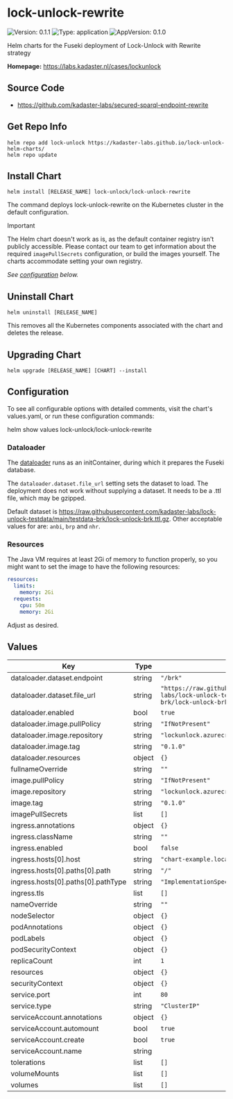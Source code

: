 # lock-unlock-rewrite

![Version: 0.1.1](https://img.shields.io/badge/Version-0.1.1-informational?style=flat-square) ![Type: application](https://img.shields.io/badge/Type-application-informational?style=flat-square) ![AppVersion: 0.1.0](https://img.shields.io/badge/AppVersion-0.1.0-informational?style=flat-square)

Helm charts for the Fuseki deployment of Lock-Unlock with Rewrite strategy

**Homepage:** <https://labs.kadaster.nl/cases/lockunlock>

## Source Code

* <https://github.com/kadaster-labs/secured-sparql-endpoint-rewrite>

## Get Repo Info
```console
helm repo add lock-unlock https://kadaster-labs.github.io/lock-unlock-helm-charts/
helm repo update
```

## Install Chart
```console
helm install [RELEASE_NAME] lock-unlock/lock-unlock-rewrite
```

The command deploys lock-unlock-rewrite on the Kubernetes cluster in the default configuration.

> [!IMPORTANT]
> The Helm chart doesn't work as is, as the default container registry isn't publicly accessible. Please contact our team to get information about the required `imagePullSecrets` configuration, or build the images yourself. The charts accommodate setting your own registry.

_See [configuration](#configuration) below._

## Uninstall Chart
```console
helm uninstall [RELEASE_NAME]
```

This removes all the Kubernetes components associated with the chart and deletes the release.

## Upgrading Chart
```console
helm upgrade [RELEASE_NAME] [CHART] --install
```

## Configuration
To see all configurable options with detailed comments, visit the chart's values.yaml, or run these configuration commands:

helm show values lock-unlock/lock-unlock-rewrite

### Dataloader
The [dataloader](https://github.com/kadaster-labs/lock-unlock-testdata/tree/main/lock-unlock-dataloader) runs as an initContainer, during which it prepares the Fuseki database.

The `dataloader.dataset.file_url` setting sets the dataset to load. The deployment does not work without supplying a dataset. It needs to be a .ttl file, which may be gzipped.

Default dataset is https://raw.githubusercontent.com/kadaster-labs/lock-unlock-testdata/main/testdata-brk/lock-unlock-brk.ttl.gz. Other acceptable values for are: `anbi`, `brp` and `nhr`.

### Resources
The Java VM requires at least 2Gi of memory to function properly, so you might want to set the image to have the following resources:

```yaml
resources:
  limits:
    memory: 2Gi
  requests:
    cpu: 50m
    memory: 2Gi
```

Adjust as desired.

## Values

| Key | Type | Default | Description |
|-----|------|---------|-------------|
| dataloader.dataset.endpoint | string | `"/brk"` |  |
| dataloader.dataset.file_url | string | `"https://raw.githubusercontent.com/kadaster-labs/lock-unlock-testdata/main/testdata-brk/lock-unlock-brk.ttl.gz"` |  |
| dataloader.enabled | bool | `true` |  |
| dataloader.image.pullPolicy | string | `"IfNotPresent"` |  |
| dataloader.image.repository | string | `"lockunlock.azurecr.io/dataloader"` |  |
| dataloader.image.tag | string | `"0.1.0"` |  |
| dataloader.resources | object | `{}` |  |
| fullnameOverride | string | `""` |  |
| image.pullPolicy | string | `"IfNotPresent"` |  |
| image.repository | string | `"lockunlock.azurecr.io/rewrite"` |  |
| image.tag | string | `"0.1.0"` |  |
| imagePullSecrets | list | `[]` |  |
| ingress.annotations | object | `{}` |  |
| ingress.className | string | `""` |  |
| ingress.enabled | bool | `false` |  |
| ingress.hosts[0].host | string | `"chart-example.local"` |  |
| ingress.hosts[0].paths[0].path | string | `"/"` |  |
| ingress.hosts[0].paths[0].pathType | string | `"ImplementationSpecific"` |  |
| ingress.tls | list | `[]` |  |
| nameOverride | string | `""` |  |
| nodeSelector | object | `{}` |  |
| podAnnotations | object | `{}` |  |
| podLabels | object | `{}` |  |
| podSecurityContext | object | `{}` |  |
| replicaCount | int | `1` |  |
| resources | object | `{}` |  |
| securityContext | object | `{}` |  |
| service.port | int | `80` |  |
| service.type | string | `"ClusterIP"` |  |
| serviceAccount.annotations | object | `{}` |  |
| serviceAccount.automount | bool | `true` |  |
| serviceAccount.create | bool | `true` |  |
| serviceAccount.name | string   || `""` |  |
| tolerations | list | `[]` |  |
| volumeMounts | list | `[]` |  |
| volumes | list | `[]` |  |
